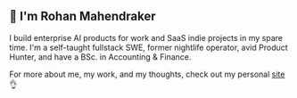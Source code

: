 ## 👋 I'm Rohan Mahendraker

I build enterprise AI products for work and SaaS indie projects in my spare time. I'm a self-taught fullstack SWE, former nightlife operator, avid Product Hunter, and have a BSc. in Accounting & Finance.


For more about me, my work, and my thoughts, check out my personal [site](https://www.mahendraker.com/) 👌




